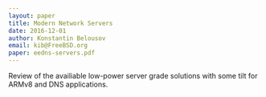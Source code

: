 ```yaml
---
layout: paper
title: Modern Network Servers
date: 2016-12-01
author: Konstantin Belousov
email: kib@FreeBSD.org
paper: eedns-servers.pdf
---
```

Review of the availiable low-power server grade solutions with some tilt for
ARMv8 and DNS applications.
